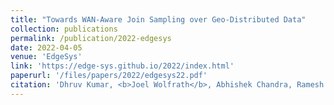 ```yaml
---
title: "Towards WAN-Aware Join Sampling over Geo-Distributed Data"
collection: publications
permalink: /publication/2022-edgesys
date: 2022-04-05
venue: 'EdgeSys'
link: 'https://edge-sys.github.io/2022/index.html'
paperurl: '/files/papers/2022/edgesys22.pdf'
citation: 'Dhruv Kumar, <b>Joel Wolfrath</b>, Abhishek Chandra, Ramesh Sitaraman. 2022. Towards WAN-Aware Join Sampling over Geo-Distributed Data. In <i>5th International Workshop on Edge Systems, Analytics and Networking (EdgeSys 2022)</i> (to appear)'
---
```

